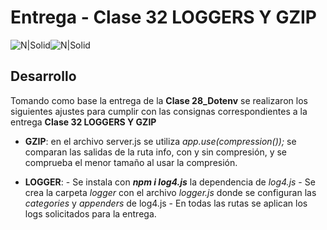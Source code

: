 # Entrega - Clase 32 LOGGERS Y GZIP 
![N|Solid](https://cdn3.iconfinder.com/data/icons/dompicon-glyph-file-format-2/256/file-log-format-type-52.png)![N|Solid](https://cdn2.iconfinder.com/data/icons/black-file-type/512/file__zip__archive_-52.png)

## Desarrollo
Tomando como base la entrega de la **Clase 28_Dotenv** se realizaron los siguientes ajustes para cumplir con las consignas correspondientes a la  entrega **Clase 32 LOGGERS Y GZIP**
- **GZIP**: en el archivo server.js se utiliza *app.use(compression());* se comparan las salidas de la ruta info, con y sin compresión, y se comprueba el menor tamaño al usar la compresión.

- **LOGGER**: 
        - Se instala con ***npm i log4.js*** la dependencia de *log4.js*
        - Se crea la carpeta *logger* con el archivo *logger.js* donde se configuran las *categories* y *appenders* de log4.js
        - En todas las rutas se aplican los logs solicitados para la entrega.